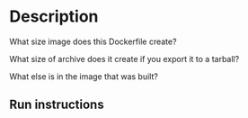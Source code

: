 # Description

What size image does this Dockerfile create?

What size of archive does it create if you export it to a tarball?

What else is in the image that was built?

## Run instructions
